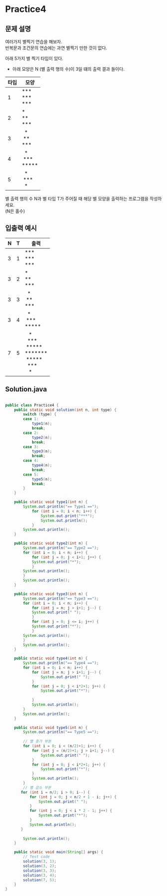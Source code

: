 Practice4
===

문제 설명
---

여러가지 별찍기 연습을 해보자.  
반복문과 조건문의 연습에는 과연 별찍기 만한 것이 없다.

아래 5가지 별 찍기 타입이 있다.
- 아래 모양은 N (별 출력 행의 수)이 3일 떄의 출력 결과 들이다.

|타입|모양| 
|---|---|
|1|*** <br> *** <br> ***|
|2|* <br> ** <br> ***|
|3|&nbsp;&nbsp;* <br> &nbsp;** <br> ***|
|4|&nbsp;&nbsp;* <br> &nbsp;*** <br> *****|
|5|&nbsp;&nbsp;* <br> &nbsp;*** <br> &nbsp;&nbsp;*|


별 출력 행의 수 N과 별 타입 T가 주어질 때 해당 별 모양을 출력하는 프로그램을 작성하세요.  
(N은 홀수)


입출력 예시
---
|N|T|출력|
|---|---|---|
|3|1|*** <br> *** <br> ***|
|3|2|* <br> ** <br> ***|
|3|3|&nbsp;&nbsp;* <br> &nbsp;** <br> ***|
|3|4|&nbsp;&nbsp;* <br> &nbsp;*** <br> *****|
|7|5|&nbsp;&nbsp;&nbsp;* <br> &nbsp;&nbsp;*** <br> &nbsp;***** <br> ******* <br> &nbsp;***** <br> &nbsp;&nbsp;*** <br> &nbsp;&nbsp;&nbsp;*|

## Solution.java
```java

public class Practice4 {
    public static void solution(int n, int type) {
    	switch (type) {
    	case 1:
    		type1(n);
    		break;
    	case 2:
    		type2(n);
    		break;
    	case 3:
    		type3(n);
    		break;
    	case 4:
    		type4(n);
    		break;
    	case 5:
    		type5(n);
    		break;
    	}
    }

    public static void type1(int n) {
        System.out.println("== Type1 ==");
        	for (int i = 0; i < n; i++) {
        		System.out.print("***");
        		System.out.println();
        	}
        System.out.println();
    }

    public static void type2(int n) {
        System.out.println("== Type2 ==");
        for (int i = 0; i < n; i++) {
        	for (int j = 0; j < i+1; j++) {
    		System.out.print("*");
        	}
        System.out.println();
    	}
        System.out.println();
    }

    public static void type3(int n) {
        System.out.println("== Type3 ==");
	    for (int i = 0; i < n; i++) {
	    	for (int j = n; j > i+1; j--) {
	    	System.out.print(" ");
	        }
	    	for (int j = 0; j <= i; j++) {
	    	System.out.print("*");
	        }
	    System.out.println();
		}
	    System.out.println();
	}

    public static void type4(int n) {
        System.out.println("== Type4 ==");
        for (int i = 0; i < n; i++) {
	    	for (int j = n; j > i+1; j--) {
	    		System.out.print(" ");
	        }
	    	for (int j = 0; j < i*2+1; j++) {
	    		System.out.print("*");
	    		
	        }
	    	System.out.println();
        }
	    System.out.println();
	}

    public static void type5(int n) {
        System.out.println("== Type5 ==");
        
        // 별 증가 부분
        for (int i = 0; i < (n/2)+1; i++) {
	    	for (int j = (n/2)+1; j > i+1; j--) {
	    		System.out.print(" ");
	        }
	    	for (int j = 0; j < i*2+1; j++) {
	    		System.out.print("*");
	        }
	    	System.out.println();
        }
        // 별 감소 부분
       for (int i = n/2; i > 0; i--) {
    	   for (int j = 0; j < n/2 + 1 - i; j++) {
    		   System.out.print(" ");
    	   }
    	   for (int j = 0; j < i * 2 - 1; j++) {
    		   System.out.print("*");
    	   }
    	   System.out.println();
       }
	    	
        System.out.println();
    }

    public static void main(String[] args) {
        // Test code
        solution(3, 1);
        solution(3, 2);
        solution(3, 3);
        solution(3, 4);
        solution(7, 5);
    }
}
```
